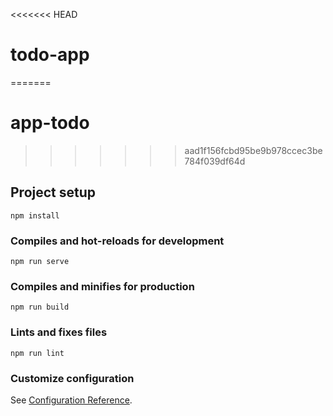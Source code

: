 <<<<<<< HEAD
# todo-app
=======
# app-todo
>>>>>>> aad1f156fcbd95be9b978ccec3be784f039df64d

## Project setup
```
npm install
```

### Compiles and hot-reloads for development
```
npm run serve
```

### Compiles and minifies for production
```
npm run build
```

### Lints and fixes files
```
npm run lint
```

### Customize configuration
See [Configuration Reference](https://cli.vuejs.org/config/).
